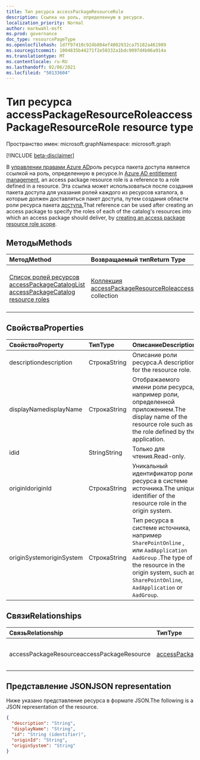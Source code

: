 ```yaml
---
title: Тип ресурса accessPackageResourceRole
description: Ссылка на роль, определенную в ресурсе.
localization_priority: Normal
author: markwahl-msft
ms.prod: governance
doc_type: resourcePageType
ms.openlocfilehash: 1d7f97410c924b804ef4002932ca75182a461989
ms.sourcegitcommit: 1004835b44271f2e50332a1bdc9097d4b06a914a
ms.translationtype: MT
ms.contentlocale: ru-RU
ms.lasthandoff: 02/06/2021
ms.locfileid: "50133604"
---
```

# <a name="accesspackageresourcerole-resource-type"></a><span data-ttu-id="8c9af-103">Тип ресурса accessPackageResourceRole</span><span class="sxs-lookup"><span data-stu-id="8c9af-103">accessPackageResourceRole resource type</span></span>

<span data-ttu-id="8c9af-104">Пространство имен: microsoft.graph</span><span class="sxs-lookup"><span data-stu-id="8c9af-104">Namespace: microsoft.graph</span></span>

[!INCLUDE [beta-disclaimer](../../includes/beta-disclaimer.md)]

<span data-ttu-id="8c9af-105">В [управлении правами Azure AD](entitlementmanagement-root.md)роль ресурса пакета доступа является ссылкой на роль, определенную в ресурсе.</span><span class="sxs-lookup"><span data-stu-id="8c9af-105">In [Azure AD entitlement management](entitlementmanagement-root.md), an access package resource role is a reference to a role defined in a resource.</span></span> <span data-ttu-id="8c9af-106">Эта ссылка может использоваться после создания пакета доступа для указания ролей каждого из ресурсов каталога, в которые должен доставляться пакет доступа, путем создания области роли ресурса пакета [доступа.](../api/accesspackage-post-accesspackageresourcerolescopes.md)</span><span class="sxs-lookup"><span data-stu-id="8c9af-106">That reference can be used after creating an access package to specify the roles of each of the catalog's resources into which an access package should deliver, by [creating an access package resource role scope](../api/accesspackage-post-accesspackageresourcerolescopes.md).</span></span>

## <a name="methods"></a><span data-ttu-id="8c9af-107">Методы</span><span class="sxs-lookup"><span data-stu-id="8c9af-107">Methods</span></span>

| <span data-ttu-id="8c9af-108">Метод</span><span class="sxs-lookup"><span data-stu-id="8c9af-108">Method</span></span>       | <span data-ttu-id="8c9af-109">Возвращаемый тип</span><span class="sxs-lookup"><span data-stu-id="8c9af-109">Return Type</span></span> | <span data-ttu-id="8c9af-110">Описание</span><span class="sxs-lookup"><span data-stu-id="8c9af-110">Description</span></span> |
|:-------------|:------------|:------------|
| [<span data-ttu-id="8c9af-111">Список ролей ресурсов accessPackageCatalog</span><span class="sxs-lookup"><span data-stu-id="8c9af-111">List accessPackageCatalog resource roles</span></span>](../api/accesspackagecatalog-list-accesspackageresourceroles.md) | <span data-ttu-id="8c9af-112">[Коллекция accessPackageResourceRole](accesspackageresourcerole.md)</span><span class="sxs-lookup"><span data-stu-id="8c9af-112">[accessPackageResourceRole](accesspackageresourcerole.md) collection</span></span> | <span data-ttu-id="8c9af-113">Получить список объектов accessPackageResourceRole для каталога.</span><span class="sxs-lookup"><span data-stu-id="8c9af-113">Retrieve a list of accessPackageResourceRole objects for a catalog.</span></span> |

## <a name="properties"></a><span data-ttu-id="8c9af-114">Свойства</span><span class="sxs-lookup"><span data-stu-id="8c9af-114">Properties</span></span>

| <span data-ttu-id="8c9af-115">Свойство</span><span class="sxs-lookup"><span data-stu-id="8c9af-115">Property</span></span>     | <span data-ttu-id="8c9af-116">Тип</span><span class="sxs-lookup"><span data-stu-id="8c9af-116">Type</span></span>        | <span data-ttu-id="8c9af-117">Описание</span><span class="sxs-lookup"><span data-stu-id="8c9af-117">Description</span></span> |
|:-------------|:------------|:------------|
|<span data-ttu-id="8c9af-118">description</span><span class="sxs-lookup"><span data-stu-id="8c9af-118">description</span></span>|<span data-ttu-id="8c9af-119">Строка</span><span class="sxs-lookup"><span data-stu-id="8c9af-119">String</span></span>|<span data-ttu-id="8c9af-120">Описание роли ресурса.</span><span class="sxs-lookup"><span data-stu-id="8c9af-120">A description for the resource role.</span></span>|
|<span data-ttu-id="8c9af-121">displayName</span><span class="sxs-lookup"><span data-stu-id="8c9af-121">displayName</span></span>|<span data-ttu-id="8c9af-122">Строка</span><span class="sxs-lookup"><span data-stu-id="8c9af-122">String</span></span>|<span data-ttu-id="8c9af-123">Отображаемого имени роли ресурса, например роли, определенной приложением.</span><span class="sxs-lookup"><span data-stu-id="8c9af-123">The display name of the resource role such as the role defined by the application.</span></span>|
|<span data-ttu-id="8c9af-124">id</span><span class="sxs-lookup"><span data-stu-id="8c9af-124">id</span></span>|<span data-ttu-id="8c9af-125">String</span><span class="sxs-lookup"><span data-stu-id="8c9af-125">String</span></span>| <span data-ttu-id="8c9af-126">Только для чтения.</span><span class="sxs-lookup"><span data-stu-id="8c9af-126">Read-only.</span></span>|
|<span data-ttu-id="8c9af-127">originId</span><span class="sxs-lookup"><span data-stu-id="8c9af-127">originId</span></span>|<span data-ttu-id="8c9af-128">Строка</span><span class="sxs-lookup"><span data-stu-id="8c9af-128">String</span></span>|<span data-ttu-id="8c9af-129">Уникальный идентификатор роли ресурса в системе источника.</span><span class="sxs-lookup"><span data-stu-id="8c9af-129">The unique identifier of the resource role in the origin system.</span></span> |
|<span data-ttu-id="8c9af-130">originSystem</span><span class="sxs-lookup"><span data-stu-id="8c9af-130">originSystem</span></span>|<span data-ttu-id="8c9af-131">Строка</span><span class="sxs-lookup"><span data-stu-id="8c9af-131">String</span></span>|<span data-ttu-id="8c9af-132">Тип ресурса в системе источника, например `SharePointOnline` , или `AadApplication` `AadGroup` .</span><span class="sxs-lookup"><span data-stu-id="8c9af-132">The type of the resource in the origin system, such as `SharePointOnline`, `AadApplication` or `AadGroup`.</span></span>|

## <a name="relationships"></a><span data-ttu-id="8c9af-133">Связи</span><span class="sxs-lookup"><span data-stu-id="8c9af-133">Relationships</span></span>

| <span data-ttu-id="8c9af-134">Связь</span><span class="sxs-lookup"><span data-stu-id="8c9af-134">Relationship</span></span> | <span data-ttu-id="8c9af-135">Тип</span><span class="sxs-lookup"><span data-stu-id="8c9af-135">Type</span></span>        | <span data-ttu-id="8c9af-136">Описание</span><span class="sxs-lookup"><span data-stu-id="8c9af-136">Description</span></span> |
|:-------------|:------------|:------------|
|<span data-ttu-id="8c9af-137">accessPackageResource</span><span class="sxs-lookup"><span data-stu-id="8c9af-137">accessPackageResource</span></span>|[<span data-ttu-id="8c9af-138">accessPackageResource</span><span class="sxs-lookup"><span data-stu-id="8c9af-138">accessPackageResource</span></span>](accesspackageresource.md)| <span data-ttu-id="8c9af-p102">Только для чтения. Допускается значение null.</span><span class="sxs-lookup"><span data-stu-id="8c9af-p102">Read-only. Nullable.</span></span>|

## <a name="json-representation"></a><span data-ttu-id="8c9af-141">Представление JSON</span><span class="sxs-lookup"><span data-stu-id="8c9af-141">JSON representation</span></span>

<span data-ttu-id="8c9af-142">Ниже указано представление ресурса в формате JSON.</span><span class="sxs-lookup"><span data-stu-id="8c9af-142">The following is a JSON representation of the resource.</span></span>

<!-- {
  "blockType": "resource",
  "optionalProperties": [

  ],
  "@odata.type": "microsoft.graph.accessPackageResourceRole",
  "baseType": "",
  "keyProperty": "id"
}-->

```json
{
  "description": "String",
  "displayName": "String",
  "id": "String (identifier)",
  "originId": "String",
  "originSystem": "String"
}
```

<!-- uuid: 16cd6b66-4b1a-43a1-adaf-3a886856ed98
2019-02-04 14:57:30 UTC -->
<!-- {
  "type": "#page.annotation",
  "description": "accessPackageResourceRole resource",
  "keywords": "",
  "section": "documentation",
  "tocPath": ""
}-->


